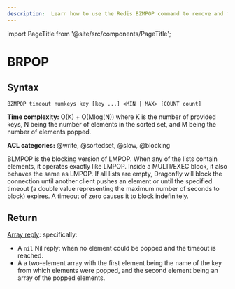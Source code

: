 ```yaml
---
description:  Learn how to use the Redis BZMPOP command to remove and fetch the last element from list.
---
```

import PageTitle from '@site/src/components/PageTitle';

# BRPOP

<PageTitle title="Redis BZMPOP Command (Documentation) | Dragonfly" />

## Syntax

    BZMPOP timeout numkeys key [key ...] <MIN | MAX> [COUNT count]

**Time complexity:** O(K) + O(Mlog(N)) where K is the number of provided keys, N being the number of elements in the sorted set, and M being the number of elements popped.

**ACL categories:** @write, @sortedset, @slow, @blocking

BLMPOP is the blocking version of LMPOP. When any of the lists contain elements, it operates exactly like LMPOP. Inside a MULTI/EXEC block, it also behaves the same as LMPOP. 
If all lists are empty, Dragonfly will block the connection until another client pushes an element or until the specified timeout (a double value representing the maximum number 
of seconds to block) expires. A timeout of zero causes it to block indefinitely.

## Return

[Array reply](https://redis.io/docs/latest/develop/reference/protocol-spec/#arrays): specifically:

* A `nil` Nil reply: when no element could be popped and the timeout is reached.
* A a two-element array with the first element being the name of the key from which elements were popped, and the second element being an array of the popped elements.
